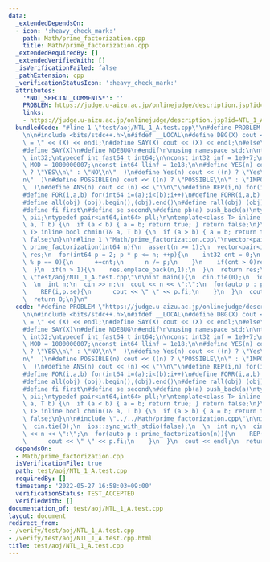 ```yaml
---
data:
  _extendedDependsOn:
  - icon: ':heavy_check_mark:'
    path: Math/prime_factorization.cpp
    title: Math/prime_factorization.cpp
  _extendedRequiredBy: []
  _extendedVerifiedWith: []
  _isVerificationFailed: false
  _pathExtension: cpp
  _verificationStatusIcon: ':heavy_check_mark:'
  attributes:
    '*NOT_SPECIAL_COMMENTS*': ''
    PROBLEM: https://judge.u-aizu.ac.jp/onlinejudge/description.jsp?id=NTL_1_A
    links:
    - https://judge.u-aizu.ac.jp/onlinejudge/description.jsp?id=NTL_1_A
  bundledCode: "#line 1 \"test/aoj/NTL_1_A.test.cpp\"\n#define PROBLEM \"https://judge.u-aizu.ac.jp/onlinejudge/description.jsp?id=NTL_1_A\"\
    \n\n#include <bits/stdc++.h>\n#ifdef __LOCAL\n#define DBG(X) cout << #X << \"\
    \ = \" << (X) << endl;\n#define SAY(X) cout << (X) << endl;\n#else\n#define DBG(X)\n\
    #define SAY(X)\n#define NDEBUG\n#endif\n\nusing namespace std;\n\ntypedef int_fast32_t\
    \ int32;\ntypedef int_fast64_t int64;\n\nconst int32 inf = 1e9+7;\nconst int32\
    \ MOD = 1000000007;\nconst int64 llinf = 1e18;\n\n#define YES(n) cout << ((n)\
    \ ? \"YES\\n\" : \"NO\\n\"  )\n#define Yes(n) cout << ((n) ? \"Yes\\n\" : \"No\\\
    n\"  )\n#define POSSIBLE(n) cout << ((n) ? \"POSSIBLE\\n\" : \"IMPOSSIBLE\\n\"\
    \  )\n#define ANS(n) cout << (n) << \"\\n\"\n#define REP(i,n) for(int64 i=0;i<(n);++i)\n\
    #define FOR(i,a,b) for(int64 i=(a);i<(b);i++)\n#define FORR(i,a,b) for(int64 i=(a);i>=(b);i--)\n\
    #define all(obj) (obj).begin(),(obj).end()\n#define rall(obj) (obj).rbegin(),(obj).rend()\n\
    #define fi first\n#define se second\n#define pb(a) push_back(a)\ntypedef pair<int32,int32>\
    \ pii;\ntypedef pair<int64,int64> pll;\n\ntemplate<class T> inline bool chmax(T&\
    \ a, T b) {\n  if (a < b) { a = b; return true; } return false;\n}\ntemplate<class\
    \ T> inline bool chmin(T& a, T b) {\n  if (a > b) { a = b; return true; } return\
    \ false;\n}\n\n#line 1 \"Math/prime_factorization.cpp\"\nvector<pair<int64,int32>>\
    \ prime_factorization(int64 n){\n  assert(n >= 1);\n  vector<pair<int64,int32>>\
    \ res;\n  for(int64 p = 2; p * p <= n; ++p){\n    int32 cnt = 0;\n    while(n\
    \ % p == 0){\n      ++cnt;\n      n /= p;\n    }\n    if(cnt > 0)res.emplace_back(p,cnt);\n\
    \  }\n  if(n > 1){\n    res.emplace_back(n,1);\n  }\n  return res;\n}\n#line 45\
    \ \"test/aoj/NTL_1_A.test.cpp\"\n\nint main(){\n  cin.tie(0);\n  ios::sync_with_stdio(false);\n\
    \  \n  int n;\n  cin >> n;\n  cout << n << \":\";\n  for(auto p : prime_factorization(n)){\n\
    \    REP(i,p.se){\n      cout << \" \" << p.fi;\n    }\n  }\n  cout << endl;\n\
    \  return 0;\n}\n"
  code: "#define PROBLEM \"https://judge.u-aizu.ac.jp/onlinejudge/description.jsp?id=NTL_1_A\"\
    \n\n#include <bits/stdc++.h>\n#ifdef __LOCAL\n#define DBG(X) cout << #X << \"\
    \ = \" << (X) << endl;\n#define SAY(X) cout << (X) << endl;\n#else\n#define DBG(X)\n\
    #define SAY(X)\n#define NDEBUG\n#endif\n\nusing namespace std;\n\ntypedef int_fast32_t\
    \ int32;\ntypedef int_fast64_t int64;\n\nconst int32 inf = 1e9+7;\nconst int32\
    \ MOD = 1000000007;\nconst int64 llinf = 1e18;\n\n#define YES(n) cout << ((n)\
    \ ? \"YES\\n\" : \"NO\\n\"  )\n#define Yes(n) cout << ((n) ? \"Yes\\n\" : \"No\\\
    n\"  )\n#define POSSIBLE(n) cout << ((n) ? \"POSSIBLE\\n\" : \"IMPOSSIBLE\\n\"\
    \  )\n#define ANS(n) cout << (n) << \"\\n\"\n#define REP(i,n) for(int64 i=0;i<(n);++i)\n\
    #define FOR(i,a,b) for(int64 i=(a);i<(b);i++)\n#define FORR(i,a,b) for(int64 i=(a);i>=(b);i--)\n\
    #define all(obj) (obj).begin(),(obj).end()\n#define rall(obj) (obj).rbegin(),(obj).rend()\n\
    #define fi first\n#define se second\n#define pb(a) push_back(a)\ntypedef pair<int32,int32>\
    \ pii;\ntypedef pair<int64,int64> pll;\n\ntemplate<class T> inline bool chmax(T&\
    \ a, T b) {\n  if (a < b) { a = b; return true; } return false;\n}\ntemplate<class\
    \ T> inline bool chmin(T& a, T b) {\n  if (a > b) { a = b; return true; } return\
    \ false;\n}\n\n#include \"../../Math/prime_factorization.cpp\"\n\nint main(){\n\
    \  cin.tie(0);\n  ios::sync_with_stdio(false);\n  \n  int n;\n  cin >> n;\n  cout\
    \ << n << \":\";\n  for(auto p : prime_factorization(n)){\n    REP(i,p.se){\n\
    \      cout << \" \" << p.fi;\n    }\n  }\n  cout << endl;\n  return 0;\n}\n"
  dependsOn:
  - Math/prime_factorization.cpp
  isVerificationFile: true
  path: test/aoj/NTL_1_A.test.cpp
  requiredBy: []
  timestamp: '2022-05-27 16:58:03+09:00'
  verificationStatus: TEST_ACCEPTED
  verifiedWith: []
documentation_of: test/aoj/NTL_1_A.test.cpp
layout: document
redirect_from:
- /verify/test/aoj/NTL_1_A.test.cpp
- /verify/test/aoj/NTL_1_A.test.cpp.html
title: test/aoj/NTL_1_A.test.cpp
---
```

